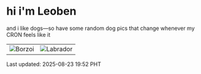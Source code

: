 # hi i'm Leoben

and i like dogs—so have some random dog pics that change whenever my CRON feels like it

|  |  |
|--------|----------|
| ![Borzoi](https://random-dog-vercel.vercel.app/api/random-borzoi?v=1755949974) | ![Labrador](https://random-dog-vercel.vercel.app/api/random-labrador?v=1755949974) |

Last updated: 2025-08-23 19:52 PHT
